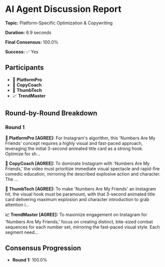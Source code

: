 # AI Agent Discussion Report

**Topic:** Platform-Specific Optimization & Copywriting

**Duration:** 6.9 seconds

**Final Consensus:** 100.0%

**Success:** ✅ Yes

## Participants

- 🤖 **PlatformPro**
- 🤖 **CopyCoach**
- 🤖 **ThumbTech**
- 📈 **TrendMaster**

## Round-by-Round Breakdown

### Round 1

**🤖 PlatformPro [AGREE]:** For Instagram's algorithm, this 'Numbers Are My Friends' concept requires a highly visual and fast-paced approach, leveraging the initial 3-second animated title card as a strong hook. Optimize for sh...

**🤖 CopyCoach [AGREE]:** To dominate Instagram with 'Numbers Are My Friends,' the video must prioritize immediate visual spectacle and rapid-fire comedic education, mirroring the described explosive action and character. The ...

**🤖 ThumbTech [AGREE]:** To make 'Numbers Are My Friends' an Instagram hit, the visual hook must be paramount, with that 3-second animated title card delivering maximum explosion and character introduction to grab attention i...

**📈 TrendMaster [AGREE]:** To maximize engagement on Instagram for 'Numbers Are My Friends,' focus on creating distinct, bite-sized combat sequences for each number set, mirroring the fast-paced visual style.  Each segment need...

## Consensus Progression

- **Round 1:** 100.0%
